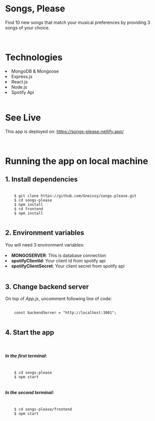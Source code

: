 # Songs, Please
Find 10 new songs that match your musical preferences by providing 3 songs of your choice.

<br>

# Technologies
<li>MongoDB & Mongoose</li>
<li>Express.js</li>
<li>React.js</li>
<li>Node.js</li>
<li>Spotify Api</li>

<br>

# See Live
This app is deployed on: https://songs-please.netlify.app/


<br>



# Running the app on local machine

<h2><strong>1. Install dependencies</strong></h2>
<pre class="notranslate">
  <code>
    $ git clone https://github.com/Gneissy/songs-please.git
    $ cd songs-please
    $ npm install
    $ cd frontend
    $ npm install
  </code>
</pre>


<h2><strong>2. Environment variables</strong></h2>
You will need 3 environment variables:
<br>
<br>
<li><strong>MONGOSERVER</strong>: This is database connection</li>
<li><strong>spotifyClientId</strong>: Your client id from spotify api</li>
<li><strong>spotifyClientSecret</strong>: Your client secret from spotify api</li>

<br>

<h2><strong>3. Change backend server</strong></h2>
On top of <em>App.js</em>, uncomment following line of code:
<pre class="notranslate">
  <code>
    const backendServer = "http://localhost:3001";
  </code>
</pre>




<h2><strong>4. Start the app</strong></h2>
<br>
<h5>In the first terminal:</h5>
<pre class="notranslate">
  <code>
    $ cd songs-please
    $ npm start
  </code>
</pre>

<h5>In the second terminal:</h5>
<pre class="notranslate">
  <code>
    $ cd songs-please/frontend
    $ npm start
  </code>
</pre>
